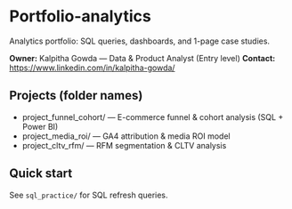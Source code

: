 # Portfolio-analytics

Analytics portfolio: SQL queries, dashboards, and 1-page case studies.

**Owner:** Kalpitha Gowda — Data & Product Analyst (Entry level)
**Contact:** https://www.linkedin.com/in/kalpitha-gowda/

## Projects (folder names)
- project_funnel_cohort/ — E-commerce funnel & cohort analysis (SQL + Power BI)
- project_media_roi/ — GA4 attribution & media ROI model
- project_cltv_rfm/ — RFM segmentation & CLTV analysis

## Quick start
See `sql_practice/` for SQL refresh queries.
